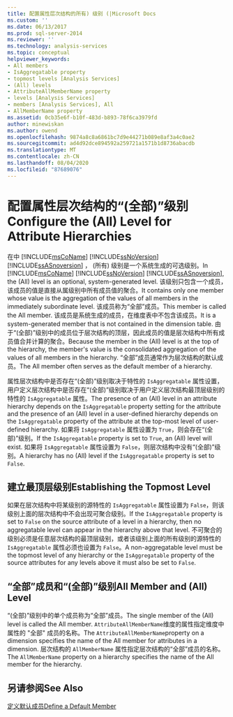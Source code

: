 ```yaml
---
title: 配置属性层次结构的所有) 级别 (|Microsoft Docs
ms.custom: ''
ms.date: 06/13/2017
ms.prod: sql-server-2014
ms.reviewer: ''
ms.technology: analysis-services
ms.topic: conceptual
helpviewer_keywords:
- All members
- IsAggregatable property
- topmost levels [Analysis Services]
- (All) levels
- AttributeAllMemberName property
- levels [Analysis Services]
- members [Analysis Services], All
- AllMemberName property
ms.assetid: 0cb35e6f-b10f-483d-b893-78f6ca3979fd
author: minewiskan
ms.author: owend
ms.openlocfilehash: 9874a8c8a6861bc7d9e44271b089e8af3a4c0ae2
ms.sourcegitcommit: ad4d92dce894592a259721a1571b1d8736abacdb
ms.translationtype: MT
ms.contentlocale: zh-CN
ms.lasthandoff: 08/04/2020
ms.locfileid: "87689076"
---
```

# <a name="configure-the-all-level-for-attribute-hierarchies"></a><span data-ttu-id="563cf-102">配置属性层次结构的“(全部)”级别</span><span class="sxs-lookup"><span data-stu-id="563cf-102">Configure the (All) Level for Attribute Hierarchies</span></span>
  <span data-ttu-id="563cf-103">在中 [!INCLUDE[msCoName](../../includes/msconame-md.md)] [!INCLUDE[ssNoVersion](../../includes/ssnoversion-md.md)] [!INCLUDE[ssASnoversion](../../includes/ssasnoversion-md.md)] ， (所有) 级别是一个系统生成的可选级别。</span><span class="sxs-lookup"><span data-stu-id="563cf-103">In [!INCLUDE[msCoName](../../includes/msconame-md.md)] [!INCLUDE[ssNoVersion](../../includes/ssnoversion-md.md)] [!INCLUDE[ssASnoversion](../../includes/ssasnoversion-md.md)], the (All) level is an optional, system-generated level.</span></span> <span data-ttu-id="563cf-104">该级别只包含一个成员，该成员的值是直接从属级别中所有成员值的聚合。</span><span class="sxs-lookup"><span data-stu-id="563cf-104">It contains only one member whose value is the aggregation of the values of all members in the immediately subordinate level.</span></span> <span data-ttu-id="563cf-105">该成员称为“全部”成员。</span><span class="sxs-lookup"><span data-stu-id="563cf-105">This member is called the All member.</span></span> <span data-ttu-id="563cf-106">该成员是系统生成的成员，在维度表中不包含该成员。</span><span class="sxs-lookup"><span data-stu-id="563cf-106">It is a system-generated member that is not contained in the dimension table.</span></span> <span data-ttu-id="563cf-107">由于“(全部)”级别中的成员位于层次结构的顶层，因此成员的值是层次结构中所有成员值合并计算的聚合。</span><span class="sxs-lookup"><span data-stu-id="563cf-107">Because the member in the (All) level is at the top of the hierarchy, the member's value is the consolidated aggregation of the values of all members in the hierarchy.</span></span> <span data-ttu-id="563cf-108">“全部”成员通常作为层次结构的默认成员。</span><span class="sxs-lookup"><span data-stu-id="563cf-108">The All member often serves as the default member of a hierarchy.</span></span>  
  
 <span data-ttu-id="563cf-109">属性层次结构中是否存在“(全部)”级别取决于特性的 `IsAggregatable` 属性设置，用户定义层次结构中是否存在“(全部)”级别取决于用户定义层次结构最顶层级别的特性的 `IsAggregatable` 属性。</span><span class="sxs-lookup"><span data-stu-id="563cf-109">The presence of an (All) level in an attribute hierarchy depends on the `IsAggregatable` property setting for the attribute and the presence of an (All) level in a user-defined hierarchy depends on the `IsAggregatable` property of the attribute at the top-most level of user-defined hierarchy.</span></span> <span data-ttu-id="563cf-110">如果将 `IsAggregatable` 属性设置为 `True`，则会存在“(全部)”级别。</span><span class="sxs-lookup"><span data-stu-id="563cf-110">If the `IsAggregatable` property is set to `True`, an (All) level will exist.</span></span> <span data-ttu-id="563cf-111">如果将 `IsAggregatable` 属性设置为 `False`，则层次结构中没有“(全部)”级别。</span><span class="sxs-lookup"><span data-stu-id="563cf-111">A hierarchy has no (All) level if the `IsAggregatable` property is set to `False`.</span></span>  
  
## <a name="establishing-the-topmost-level"></a><span data-ttu-id="563cf-112">建立最顶层级别</span><span class="sxs-lookup"><span data-stu-id="563cf-112">Establishing the Topmost Level</span></span>  
 <span data-ttu-id="563cf-113">如果在层次结构中将某级别的源特性的 `IsAggregatable` 属性设置为 `False`，则该级别上面的层次结构中不会出现可聚合级别。</span><span class="sxs-lookup"><span data-stu-id="563cf-113">If the `IsAggregatable` property is set to `False` on the source attribute of a level in a hierarchy, then no aggregatable level can appear in the hierarchy above that level.</span></span> <span data-ttu-id="563cf-114">不可聚合的级别必须是任意层次结构的最顶层级别，或者该级别上面的所有级别的源特性的 `IsAggregatable` 属性必须也设置为 `False`。</span><span class="sxs-lookup"><span data-stu-id="563cf-114">A non-aggregatable level must be the topmost level of any hierarchy or the `IsAggregatable` property of the source attributes for any levels above it must also be set to `False`.</span></span>  
  
## <a name="all-member-and-all-level"></a><span data-ttu-id="563cf-115">“全部”成员和“(全部)”级别</span><span class="sxs-lookup"><span data-stu-id="563cf-115">All Member and (All) Level</span></span>  
 <span data-ttu-id="563cf-116">“(全部)”级别中的单个成员称为“全部”成员。</span><span class="sxs-lookup"><span data-stu-id="563cf-116">The single member of the (All) level is called the All member.</span></span> <span data-ttu-id="563cf-117">`AttributeAllMemberName`维度的属性指定维度中属性的 "全部" 成员的名称。</span><span class="sxs-lookup"><span data-stu-id="563cf-117">The `AttributeAllMemberName`property on a dimension specifies the name of the All member for attributes in a dimension.</span></span> <span data-ttu-id="563cf-118">层次结构的 `AllMemberName` 属性指定层次结构的“全部”成员的名称。</span><span class="sxs-lookup"><span data-stu-id="563cf-118">The `AllMemberName` property on a hierarchy specifies the name of the All member for the hierarchy.</span></span>  
  
## <a name="see-also"></a><span data-ttu-id="563cf-119">另请参阅</span><span class="sxs-lookup"><span data-stu-id="563cf-119">See Also</span></span>  
 [<span data-ttu-id="563cf-120">定义默认成员</span><span class="sxs-lookup"><span data-stu-id="563cf-120">Define a Default Member</span></span>](attribute-properties-define-a-default-member.md)  
  
  
